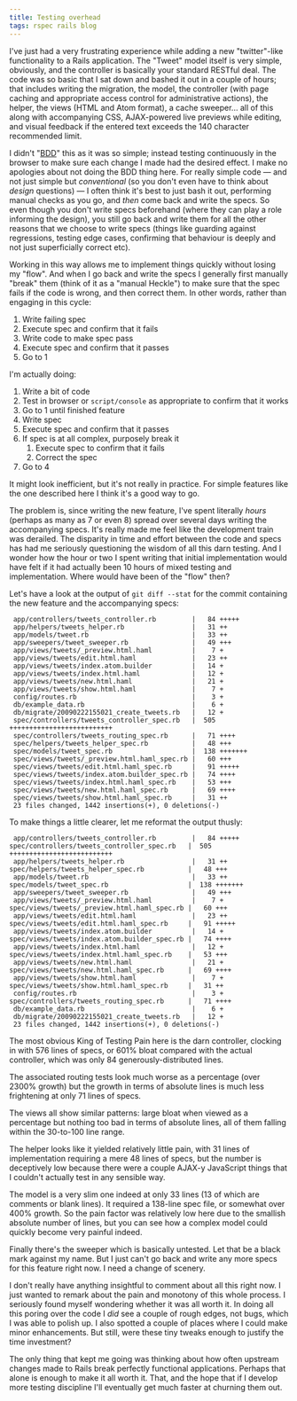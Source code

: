 ```yaml
---
title: Testing overhead
tags: rspec rails blog
---
```


I've just had a very frustrating experience while adding a new "twitter"-like functionality to a Rails application. The "Tweet" model itself is very simple, obviously, and the controller is basically your standard RESTful deal. The code was so basic that I sat down and bashed it out in a couple of hours; that includes writing the migration, the model, the controller (with page caching and appropriate access control for administrative actions), the helper, the views (HTML and Atom format), a cache sweeper... all of this along with accompanying CSS, AJAX-powered live previews while editing, and visual feedback if the entered text exceeds the 140 character recommended limit.

I didn't "[BDD](/wiki/BDD)" this as it was so simple; instead testing continuously in the browser to make sure each change I made had the desired effect. I make no apologies about not doing the BDD thing here. For really simple code — and not just simple but _conventional_ (so you don't even have to think about _design_ questions) — I often think it's best to just bash it out, performing manual checks as you go, and _then_ come back and write the specs. So even though you don't write specs beforehand (where they can play a role informing the design), you still go back and write them for all the other reasons that we choose to write specs (things like guarding against regressions, testing edge cases, confirming that behaviour is deeply and not just superficially correct etc).

Working in this way allows me to implement things quickly without losing my "flow". And when I go back and write the specs I generally first manually "break" them (think of it as a "manual Heckle") to make sure that the spec fails if the code is wrong, and then correct them. In other words, rather than engaging in this cycle:

1.  Write failing spec
2.  Execute spec and confirm that it fails
3.  Write code to make spec pass
4.  Execute spec and confirm that it passes
5.  Go to 1

I'm actually doing:

1.  Write a bit of code
2.  Test in browser or `script/console` as appropriate to confirm that it works
3.  Go to 1 until finished feature
4.  Write spec
5.  Execute spec and confirm that it passes
6.  If spec is at all complex, purposely break it
    1.  Execute spec to confirm that it fails
    2.  Correct the spec
7.  Go to 4

It might look inefficient, but it's not really in practice. For simple features like the one described here I think it's a good way to go.

The problem is, since writing the new feature, I've spent literally _hours_ (perhaps as many as 7 or even 8) spread over several days writing the accompanying specs. It's really made me feel like the development train was derailed. The disparity in time and effort between the code and specs has had me seriously questioning the wisdom of all this darn testing. And I wonder how the hour or two I spent writing that initial implementation would have felt if it had actually been 10 hours of mixed testing and implementation. Where would have been of the "flow" then?

Let's have a look at the output of `git diff --stat` for the commit containing the new feature and the accompanying specs:

     app/controllers/tweets_controller.rb         |   84 +++++
     app/helpers/tweets_helper.rb                 |   31 ++
     app/models/tweet.rb                          |   33 ++
     app/sweepers/tweet_sweeper.rb                |   49 +++
     app/views/tweets/_preview.html.haml          |    7 +
     app/views/tweets/edit.html.haml              |   23 ++
     app/views/tweets/index.atom.builder          |   14 +
     app/views/tweets/index.html.haml             |   12 +
     app/views/tweets/new.html.haml               |   21 +
     app/views/tweets/show.html.haml              |    7 +
     config/routes.rb                             |    3 +
     db/example_data.rb                           |    6 +
     db/migrate/20090222155021_create_tweets.rb   |   12 +
     spec/controllers/tweets_controller_spec.rb   |  505 ++++++++++++++++++++++++++
     spec/controllers/tweets_routing_spec.rb      |   71 ++++
     spec/helpers/tweets_helper_spec.rb           |   48 +++
     spec/models/tweet_spec.rb                    |  138 +++++++
     spec/views/tweets/_preview.html.haml_spec.rb |   60 +++
     spec/views/tweets/edit.html.haml_spec.rb     |   91 +++++
     spec/views/tweets/index.atom.builder_spec.rb |   74 ++++
     spec/views/tweets/index.html.haml_spec.rb    |   53 +++
     spec/views/tweets/new.html.haml_spec.rb      |   69 ++++
     spec/views/tweets/show.html.haml_spec.rb     |   31 ++
     23 files changed, 1442 insertions(+), 0 deletions(-)

To make things a little clearer, let me reformat the output thusly:

     app/controllers/tweets_controller.rb         |   84 +++++    spec/controllers/tweets_controller_spec.rb   |  505 ++++++++++++++++++++++++++
     app/helpers/tweets_helper.rb                 |   31 ++       spec/helpers/tweets_helper_spec.rb           |   48 +++
     app/models/tweet.rb                          |   33 ++       spec/models/tweet_spec.rb                    |  138 +++++++
     app/sweepers/tweet_sweeper.rb                |   49 +++
     app/views/tweets/_preview.html.haml          |    7 +        spec/views/tweets/_preview.html.haml_spec.rb |   60 +++
     app/views/tweets/edit.html.haml              |   23 ++       spec/views/tweets/edit.html.haml_spec.rb     |   91 +++++
     app/views/tweets/index.atom.builder          |   14 +        spec/views/tweets/index.atom.builder_spec.rb |   74 ++++
     app/views/tweets/index.html.haml             |   12 +        spec/views/tweets/index.html.haml_spec.rb    |   53 +++
     app/views/tweets/new.html.haml               |   21 +        spec/views/tweets/new.html.haml_spec.rb      |   69 ++++
     app/views/tweets/show.html.haml              |    7 +        spec/views/tweets/show.html.haml_spec.rb     |   31 ++
     config/routes.rb                             |    3 +        spec/controllers/tweets_routing_spec.rb      |   71 ++++
     db/example_data.rb                           |    6 +
     db/migrate/20090222155021_create_tweets.rb   |   12 +
     23 files changed, 1442 insertions(+), 0 deletions(-)

The most obvious King of Testing Pain here is the darn controller, clocking in with 576 lines of specs, or 601% bloat compared with the actual controller, which was only 84 generously-distributed lines.

The associated routing tests look much worse as a percentage (over 2300% growth) but the growth in terms of absolute lines is much less frightening at only 71 lines of specs.

The views all show similar patterns: large bloat when viewed as a percentage but nothing too bad in terms of absolute lines, all of them falling within the 30-to-100 line range.

The helper looks like it yielded relatively little pain, with 31 lines of implementation requiring a mere 48 lines of specs, but the number is deceptively low because there were a couple AJAX-y JavaScript things that I couldn't actually test in any sensible way.

The model is a very slim one indeed at only 33 lines (13 of which are comments or blank lines). It required a 138-line spec file, or somewhat over 400% growth. So the pain factor was relatively low here due to the smallish absolute number of lines, but you can see how a complex model could quickly become very painful indeed.

Finally there's the sweeper which is basically untested. Let that be a black mark against my name. But I just can't go back and write any more specs for this feature right now. I need a change of scenery.

I don't really have anything insightful to comment about all this right now. I just wanted to remark about the pain and monotony of this whole process. I seriously found myself wondering whether it was all worth it. In doing all this poring over the code I _did_ see a couple of rough edges, not bugs, which I was able to polish up. I also spotted a couple of places where I could make minor enhancements. But still, were these tiny tweaks enough to justify the time investment?

The only thing that kept me going was thinking about how often upstream changes made to Rails break perfectly functional applications. Perhaps that alone is enough to make it all worth it. That, and the hope that if I develop more testing discipline I'll eventually get much faster at churning them out.
